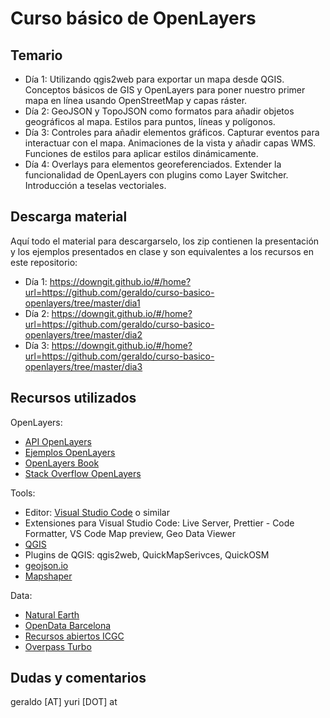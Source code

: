 # Curso básico de OpenLayers

## Temario

- Día 1: Utilizando qgis2web para exportar un mapa desde QGIS. Conceptos básicos de GIS y OpenLayers para poner nuestro primer mapa en línea usando OpenStreetMap y capas ráster.
- Día 2: GeoJSON y TopoJSON como formatos para añadir objetos geográficos al mapa. Estilos para puntos, líneas y polígonos.
- Día 3: Controles para añadir elementos gráficos. Capturar eventos para interactuar con el mapa. Animaciones de la vista y añadir capas WMS. Funciones de estilos para aplicar estilos dinámicamente.
- Día 4: Overlays para elementos georeferenciados. Extender la funcionalidad de OpenLayers con plugins como Layer Switcher. Introducción a teselas vectoriales.

## Descarga material

Aquí todo el material para descargarselo, los zip contienen la presentación y los ejemplos presentados en clase y son equivalentes a los recursos en este repositorio:

- Día 1: https://downgit.github.io/#/home?url=https://github.com/geraldo/curso-basico-openlayers/tree/master/dia1
- Día 2: https://downgit.github.io/#/home?url=https://github.com/geraldo/curso-basico-openlayers/tree/master/dia2
- Día 3: https://downgit.github.io/#/home?url=https://github.com/geraldo/curso-basico-openlayers/tree/master/dia3

## Recursos utilizados

OpenLayers:
- [API OpenLayers](https://openlayers.org/en/latest/apidoc/)
- [Ejemplos OpenLayers](https://openlayers.org/en/latest/examples/)
- [OpenLayers Book](https://openlayersbook.github.io/)
- [Stack Overflow OpenLayers](https://stackoverflow.com/questions/tagged/openlayers)

Tools:
- Editor: [Visual Studio Code](https://code.visualstudio.com/download) o similar
- Extensiones para Visual Studio Code: Live Server, Prettier - Code Formatter, VS Code Map preview, Geo Data Viewer
- [QGIS](https://qgis.org/)
- Plugins de QGIS: qgis2web, QuickMapSerivces, QuickOSM
- [geojson.io](https://geojson.io/)
- [Mapshaper](https://mapshaper.org/)

Data:
- [Natural Earth](https://www.naturalearthdata.com/)
- [OpenData Barcelona](https://opendata-ajuntament.barcelona.cat/)
- [Recursos abiertos ICGC](https://openicgc.github.io/)
- [Overpass Turbo](https://overpass-turbo.eu/)

## Dudas y comentarios

geraldo [AT] yuri [DOT] at
